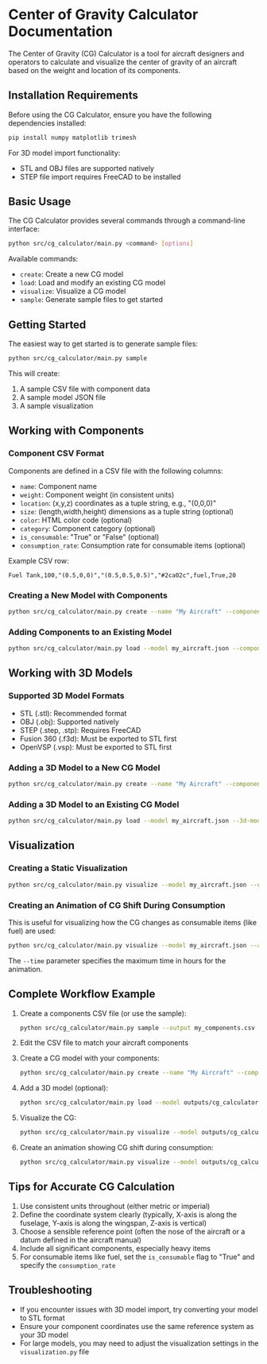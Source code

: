 # Center of Gravity Calculator Documentation

The Center of Gravity (CG) Calculator is a tool for aircraft designers and operators to calculate and visualize the center of gravity of an aircraft based on the weight and location of its components.

## Installation Requirements

Before using the CG Calculator, ensure you have the following dependencies installed:

```bash
pip install numpy matplotlib trimesh
```

For 3D model import functionality:
- STL and OBJ files are supported natively
- STEP file import requires FreeCAD to be installed

## Basic Usage

The CG Calculator provides several commands through a command-line interface:

```bash
python src/cg_calculator/main.py <command> [options]
```

Available commands:
- `create`: Create a new CG model
- `load`: Load and modify an existing CG model
- `visualize`: Visualize a CG model
- `sample`: Generate sample files to get started

## Getting Started

The easiest way to get started is to generate sample files:

```bash
python src/cg_calculator/main.py sample
```

This will create:
1. A sample CSV file with component data
2. A sample model JSON file
3. A sample visualization

## Working with Components

### Component CSV Format

Components are defined in a CSV file with the following columns:
- `name`: Component name
- `weight`: Component weight (in consistent units)
- `location`: (x,y,z) coordinates as a tuple string, e.g., "(0,0,0)"
- `size`: (length,width,height) dimensions as a tuple string (optional)
- `color`: HTML color code (optional)
- `category`: Component category (optional)
- `is_consumable`: "True" or "False" (optional)
- `consumption_rate`: Consumption rate for consumable items (optional)

Example CSV row:
```
Fuel Tank,100,"(0.5,0,0)","(0.5,0.5,0.5)","#2ca02c",fuel,True,20
```

### Creating a New Model with Components

```bash
python src/cg_calculator/main.py create --name "My Aircraft" --components components.csv --output my_aircraft.json
```

### Adding Components to an Existing Model

```bash
python src/cg_calculator/main.py load --model my_aircraft.json --components additional_components.csv
```

## Working with 3D Models

### Supported 3D Model Formats

- STL (.stl): Recommended format
- OBJ (.obj): Supported natively
- STEP (.step, .stp): Requires FreeCAD
- Fusion 360 (.f3d): Must be exported to STL first
- OpenVSP (.vsp): Must be exported to STL first

### Adding a 3D Model to a New CG Model

```bash
python src/cg_calculator/main.py create --name "My Aircraft" --components components.csv --model aircraft.stl
```

### Adding a 3D Model to an Existing CG Model

```bash
python src/cg_calculator/main.py load --model my_aircraft.json --3d-model aircraft.stl
```

## Visualization

### Creating a Static Visualization

```bash
python src/cg_calculator/main.py visualize --model my_aircraft.json --output aircraft_cg.png
```

### Creating an Animation of CG Shift During Consumption

This is useful for visualizing how the CG changes as consumable items (like fuel) are used:

```bash
python src/cg_calculator/main.py visualize --model my_aircraft.json --animate --time 5.0
```

The `--time` parameter specifies the maximum time in hours for the animation.

## Complete Workflow Example

1. Create a components CSV file (or use the sample):
   ```bash
   python src/cg_calculator/main.py sample --output my_components.csv
   ```

2. Edit the CSV file to match your aircraft components

3. Create a CG model with your components:
   ```bash
   python src/cg_calculator/main.py create --name "My Aircraft" --components my_components.csv
   ```

4. Add a 3D model (optional):
   ```bash
   python src/cg_calculator/main.py load --model outputs/cg_calculator/model.json --3d-model my_aircraft.stl
   ```

5. Visualize the CG:
   ```bash
   python src/cg_calculator/main.py visualize --model outputs/cg_calculator/model.json
   ```

6. Create an animation showing CG shift during consumption:
   ```bash
   python src/cg_calculator/main.py visualize --model outputs/cg_calculator/model.json --animate
   ```

## Tips for Accurate CG Calculation

1. Use consistent units throughout (either metric or imperial)
2. Define the coordinate system clearly (typically, X-axis is along the fuselage, Y-axis is along the wingspan, Z-axis is vertical)
3. Choose a sensible reference point (often the nose of the aircraft or a datum defined in the aircraft manual)
4. Include all significant components, especially heavy items
5. For consumable items like fuel, set the `is_consumable` flag to "True" and specify the `consumption_rate`

## Troubleshooting

- If you encounter issues with 3D model import, try converting your model to STL format
- Ensure your component coordinates use the same reference system as your 3D model
- For large models, you may need to adjust the visualization settings in the `visualization.py` file
